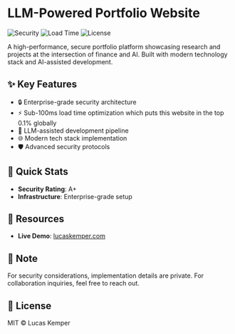 # LLM-Powered Portfolio Website

![Security](https://img.shields.io/badge/Security-A+-darkgreen) ![Load Time](https://img.shields.io/badge/Load%20Time-<100ms-brightgreen) ![License](https://img.shields.io/badge/License-MIT-blue)

A high-performance, secure portfolio platform showcasing research and projects at the intersection of finance and AI. Built with modern technology stack and AI-assisted development.

## ✨ Key Features

- 🔒 Enterprise-grade security architecture
- ⚡ Sub-100ms load time optimization which puts this website in the top 0.1% globally
- 🤖 LLM-assisted development pipeline
- 🌐 Modern tech stack implementation
- 🛡️ Advanced security protocols

## 🚀 Quick Stats
- **Security Rating**: A+
- **Infrastructure**: Enterprise-grade setup

## 🔗 Resources
- **Live Demo**: [lucaskemper.com](https://lucaskemper.com)

## 📝 Note

For security considerations, implementation details are private. For collaboration inquiries, feel free to reach out.

## 📜 License

MIT © Lucas Kemper
